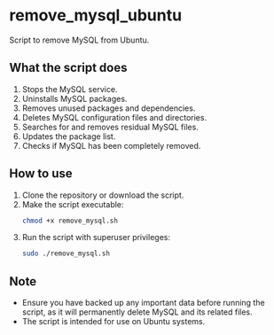 # remove_mysql_ubuntu

Script to remove MySQL from Ubuntu.

## What the script does

1. Stops the MySQL service.
2. Uninstalls MySQL packages.
3. Removes unused packages and dependencies.
4. Deletes MySQL configuration files and directories.
5. Searches for and removes residual MySQL files.
6. Updates the package list.
7. Checks if MySQL has been completely removed.

## How to use

1. Clone the repository or download the script.
2. Make the script executable:
    ```bash
    chmod +x remove_mysql.sh
    ```
3. Run the script with superuser privileges:
    ```bash
    sudo ./remove_mysql.sh
    ```

## Note

- Ensure you have backed up any important data before running the script, as it will permanently delete MySQL and its related files.
- The script is intended for use on Ubuntu systems.
